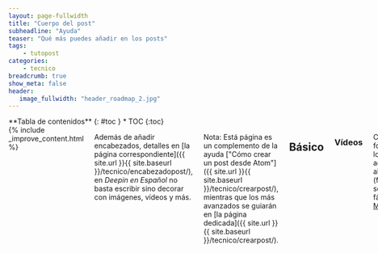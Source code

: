 ```yaml
---
layout: page-fullwidth
title: "Cuerpo del post"
subheadline: "Ayuda"
teaser: "Qué más puedes añadir en los posts"
tags:
    - tutopost
categories:
    - tecnico
breadcrumb: true
show_meta: false
header:
   image_fullwidth: "header_roadmap_2.jpg"
---
```

<div class="row">
<div class="medium-4 medium-push-8 columns" markdown="1">
<div class="panel radius" markdown="1">
**Tabla de contenidos**
{: #toc }
*  TOC
{:toc}
</div>
</div><!-- /.medium-4.columns -->

<div class="medium-8 medium-pull-4 columns" markdown="1">
{% include _improve_content.html %}

Además de añadir encabezados, detalles en [la página correspondiente]({{ site.url }}{{ site.baseurl }}/tecnico/encabezadopost/), en *Deepin en Español* no basta escribir sino decorar con imágenes, vídeos y más.

Nota: Está página es un complemento de la ayuda ["Cómo crear un post desde Atom"]({{ site.url }}{{ site.baseurl }}/tecnico/crearpost/), mientras que los más avanzados se guiarán en [la página dedicada]({{ site.url }}{{ site.baseurl }}/tecnico/crearpost/).

## Básico
### Vídeos

Con foundation los vídeos adaptables al tamaño (flexible) son fáciles. [Más info ›](http://foundation.zurb.com/docs/components/flex_video.html)

Arriba el código, abajo el resultado.

{% highlight html %}
<div class="flex-video">
  <iframe with video />
</div>
{% endhighlight %}

<div class="flex-video">
        <iframe width="1280" height="720" src="//www.youtube.com/embed/WoHxoz_0ykI" frameborder="0" allowfullscreen></iframe>
</div>

### Imágenes

Arriba el código, abajo el resultado.

{% highlight html %}
<img class="t60" src="{{ site.urlimg }}header_homepage_13.jpg" alt="">
{% endhighlight %}

<img class="t60" src="{{ site.urlimg }}header_homepage_13.jpg" alt="">

### Enlaces internos

Puedes hacer un enlace interno sin escribir la URL del página es de la siguiente manera:

~~~
{% raw %}[titulo link]({{ site.url }}{{ site.baseurl }}/cat/titulo/){% endraw %}
~~~

## Código adicional {#adicional}

Feeling Responsive permite a las páginas, de la siguiente forma

### Crear una tabla de contenido
{: .t60}

Cuando hay varias secciones en la publicación, es necesario crear una tabla de contenido o índice.

Más información en [»Kramdown«](http://kramdown.gettalong.org/converter/html.html#toc).

El más sencillo y recomendado es de Bare Bones:
{% highlight html %}
### Table of Contents
*  Auto generated table of contents
{:toc}
{% endhighlight %}

Puedes hacer más complejo con el formato de Foundation:

{% highlight html %}
<div class="panel radius" markdown="1">
**Table of Contents**
{: #toc }
*  TOC
{:toc}
</div>
{% endhighlight %}
<small markdown="1">[Up to table of contents](#toc)</small>
{: .text-right }

### Anclas

Las anclas sirven para enlazar partes específicas a la página. Basta escribir
`{#nombre}` El numeral indica el nombre de esa ancla.

### Citas

Las citas son apropiadas para entrevistas o extractos de páginas web. Usa el siguiente código:

> Age is an issue of mind over matter. If you don't mind, it doesn't matter.
<cite>Mark Twain</cite>

<small markdown="1">[Up to table of contents](#toc)</small>
{: .text-right }

~~~
{% highlight html %}
Código
{% endhighlight %}
~~~

## Avisos

### Mejorar contenido

Llamado ´improve_content´. Útil para editar código fuente directamente similar a una wiki. Está inspirada en [Ben Balters Blog](http://ben.balter.com/).

~~~
{% raw %}{% include _improve_content.html %}{% endraw %}
~~~

### Incrustar un aviso en la publicación

Ese método es útil para avisar a los usuarios. Por favor, no añadas `.html` para evitar errores. Tienes cinco tipos de avisos: `warning`, `info`, `success`, `alert` y `text`.

~~~
{% raw %}{% include alert warning='This is a warning.' %}
{% include alert info='An info box.' %}
{% include alert success='Yeah, you made it!' %}
{% include alert alert='Danger!' %}
{% include alert terminal='jekyll -serve' %}
{% include alert text='Just a note!' %}{% endraw %}
~~~

{% include alert warning='This is a warning.' %}
{% include alert info='An info box.' %}
{% include alert success='Yeah, you made it!' %}
{% include alert alert='Danger!' %}
{% include alert terminal='jekyll -serve' %}
{% include alert text='Just a note!' %}

Si es posible usa la etiqueta `<html>` como en la siguiente demostración.

~~~
{% raw %}{% include alert info='<em>Feeling Responsive</em> is listed on <a href="http://jekyllthemes.org/">http://jekyllthemes.org</a>' %}{% endraw %}
~~~

{% include alert info='<em>Feeling Responsive</em> está listado <a href="http://jekyllthemes.org/">http://jekyllthemes.org</a>' %}

## Código líquido
{: .t60}

Puedes añadir códigos especiales Markdown (llamados Liquid code).

### Lista de publicaciones

Son bastante útiles para añadir un listado de publicaciones filtrado por:

- entries › entradas máximas
- offset › entradas omitidas desde el inicio
- category › define **una** categoría para mostrar dichas entradas

Así funciona si quiero listar las noticias desde el segundo hasta el cuarto:

~~~
{% raw %}{% include list-posts entries='3' offset='1' category='noticias' %}{% endraw %}
~~~

### Lista colección

Permite incrustar un listado publicaciones como páginas.

~~~
{% raw %}{% include list-collection collection='wordpress' %}{% endraw %}
~~~

### Enlace Anterior y Siguiente

Llamado ´next-previous-post-in-category.html´. Añade enlaces al anterior y siguiente post. En el front matter se añade.

~~~
{% raw %} {% include next-previous-post-in-category %}{% endraw %}
~~~


<small markdown="1">[Up to table of contents](#toc)</small>
{: .text-right }

{% include _improve_content.html %}

</div><!-- /.medium-8.columns -->
</div><!-- /.row -->
